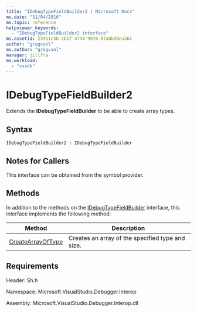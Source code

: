 ```yaml
---
title: "IDebugTypeFieldBuilder2 | Microsoft Docs"
ms.date: "11/04/2016"
ms.topic: reference
helpviewer_keywords:
  - "IDebugTypeFieldBuilder2 interface"
ms.assetid: 23911c5b-2bbf-4734-9976-87a0bd6ea36c
author: "gregvanl"
ms.author: "gregvanl"
manager: jillfra
ms.workload:
  - "vssdk"
---
```

# IDebugTypeFieldBuilder2
Extends the **IDebugTypeFieldBuilder** to be able to create array types.

## Syntax

```
IDebugTypeFieldBuilder2 : IDebugTypeFieldBuilder
```

## Notes for Callers
 This interface can be obtained from the symbol provider.

## Methods
 In addition to the methods on the [IDebugTypeFieldBuilder](../../../extensibility/debugger/reference/idebugtypefieldbuilder.md) interface, this interface implements the following method:

|Method|Description|
|------------|-----------------|
|[CreateArrayOfType](../../../extensibility/debugger/reference/idebugtypefieldbuilder2-createarrayoftype.md)|Creates an array of the specified type and size.|

## Requirements
 Header: Sh.h

 Namespace: Microsoft.VisualStudio.Debugger.Interop

 Assembly: Microsoft.VisualStudio.Debugger.Interop.dll